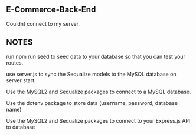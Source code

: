 ## E-Commerce-Back-End

Couldnt connect to my server.



## NOTES

run npm run seed to seed data to your database so that you can test your routes.

use server.js to sync the Sequalize models to the MySQL database on server start.

Use the MySQL2 and Sequalize packages to connect to a MySQL database.

Use the dotenv package to store data (username, password, database name)

Use the MySQL2 and Sequalize packages to connect to your Express.js API to database

